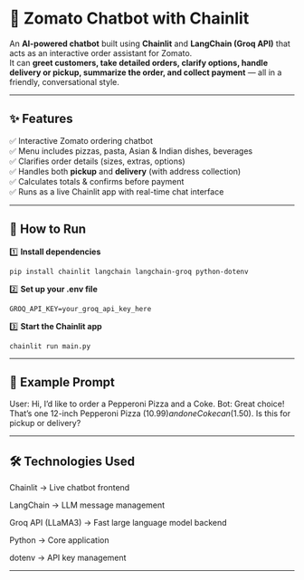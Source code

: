 # 🍕 Zomato Chatbot with Chainlit

An **AI-powered chatbot** built using **Chainlit** and **LangChain (Groq API)** that acts as an interactive order assistant for Zomato.  
It can **greet customers, take detailed orders, clarify options, handle delivery or pickup, summarize the order, and collect payment** — all in a friendly, conversational style.

---

## ✨ Features

✅ Interactive Zomato ordering chatbot  
✅ Menu includes pizzas, pasta, Asian & Indian dishes, beverages  
✅ Clarifies order details (sizes, extras, options)  
✅ Handles both **pickup** and **delivery** (with address collection)  
✅ Calculates totals & confirms before payment  
✅ Runs as a live Chainlit app with real-time chat interface

---

## 🚀 How to Run

1️⃣ **Install dependencies**
```
pip install chainlit langchain langchain-groq python-dotenv
```
2️⃣ **Set up your .env file**
```
GROQ_API_KEY=your_groq_api_key_here
```
3️⃣ **Start the Chainlit app**
```
chainlit run main.py
````

---

## 📝 Example Prompt
User: Hi, I’d like to order a Pepperoni Pizza and a Coke.
Bot: Great choice! That’s one 12-inch Pepperoni Pizza ($10.99) and one Coke can ($1.50). Is this for pickup or delivery?

---
 
## 🛠️ Technologies Used
Chainlit → Live chatbot frontend

LangChain → LLM message management

Groq API (LLaMA3) → Fast large language model backend

Python → Core application

dotenv → API key management

---
